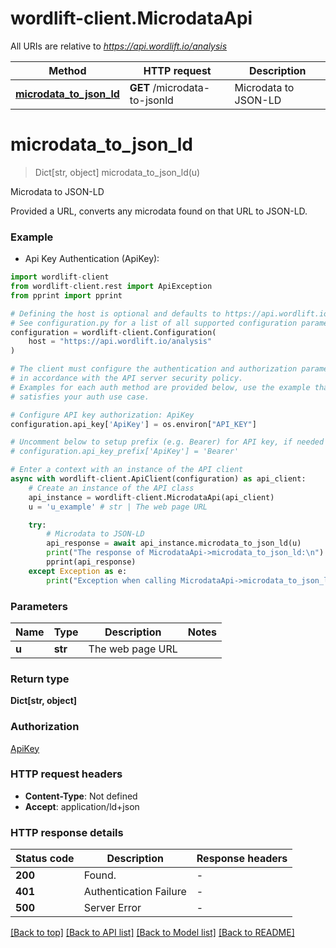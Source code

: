 # wordlift-client.MicrodataApi

All URIs are relative to *https://api.wordlift.io/analysis*

Method | HTTP request | Description
------------- | ------------- | -------------
[**microdata_to_json_ld**](MicrodataApi.md#microdata_to_json_ld) | **GET** /microdata-to-jsonld | Microdata to JSON-LD


# **microdata_to_json_ld**
> Dict[str, object] microdata_to_json_ld(u)

Microdata to JSON-LD

Provided a URL, converts any microdata found on that URL to JSON-LD.

### Example

* Api Key Authentication (ApiKey):

```python
import wordlift-client
from wordlift-client.rest import ApiException
from pprint import pprint

# Defining the host is optional and defaults to https://api.wordlift.io/analysis
# See configuration.py for a list of all supported configuration parameters.
configuration = wordlift-client.Configuration(
    host = "https://api.wordlift.io/analysis"
)

# The client must configure the authentication and authorization parameters
# in accordance with the API server security policy.
# Examples for each auth method are provided below, use the example that
# satisfies your auth use case.

# Configure API key authorization: ApiKey
configuration.api_key['ApiKey'] = os.environ["API_KEY"]

# Uncomment below to setup prefix (e.g. Bearer) for API key, if needed
# configuration.api_key_prefix['ApiKey'] = 'Bearer'

# Enter a context with an instance of the API client
async with wordlift-client.ApiClient(configuration) as api_client:
    # Create an instance of the API class
    api_instance = wordlift-client.MicrodataApi(api_client)
    u = 'u_example' # str | The web page URL

    try:
        # Microdata to JSON-LD
        api_response = await api_instance.microdata_to_json_ld(u)
        print("The response of MicrodataApi->microdata_to_json_ld:\n")
        pprint(api_response)
    except Exception as e:
        print("Exception when calling MicrodataApi->microdata_to_json_ld: %s\n" % e)
```



### Parameters


Name | Type | Description  | Notes
------------- | ------------- | ------------- | -------------
 **u** | **str**| The web page URL | 

### Return type

**Dict[str, object]**

### Authorization

[ApiKey](../README.md#ApiKey)

### HTTP request headers

 - **Content-Type**: Not defined
 - **Accept**: application/ld+json

### HTTP response details

| Status code | Description | Response headers |
|-------------|-------------|------------------|
**200** | Found. |  -  |
**401** | Authentication Failure |  -  |
**500** | Server Error |  -  |

[[Back to top]](#) [[Back to API list]](../README.md#documentation-for-api-endpoints) [[Back to Model list]](../README.md#documentation-for-models) [[Back to README]](../README.md)

